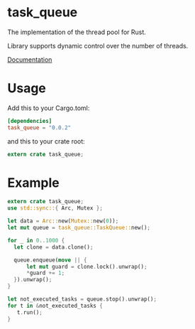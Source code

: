 # task_queue
The implementation of the thread pool for Rust.

Library supports dynamic control over the number of threads.

[Documentation](http://nirklav.github.io/task_queue/task_queue/index.html)

# Usage

Add this to your Cargo.toml:
``` toml
[dependencies]
task_queue = "0.0.2"
```
and this to your crate root:
``` rust
extern crate task_queue;
```

# Example

``` rust
extern crate task_queue;
use std::sync::{ Arc, Mutex };

let data = Arc::new(Mutex::new(0));
let mut queue = task_queue::TaskQueue::new();

for _ in 0..1000 {
  let clone = data.clone();

  queue.enqueue(move || {
      let mut guard = clone.lock().unwrap();
      *guard += 1;
  }).unwrap();
}

let not_executed_tasks = queue.stop().unwrap();
for t in &not_executed_tasks {
   t.run();
}
```
